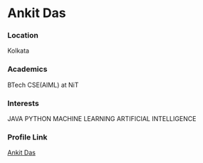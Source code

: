 # Ankit Das 

### Location

Kolkata 

### Academics

BTech CSE(AIML) at NiT

### Interests

JAVA
PYTHON
MACHINE LEARNING
ARTIFICIAL INTELLIGENCE

### Profile Link

[Ankit Das](https://github.com/AD11-web)
